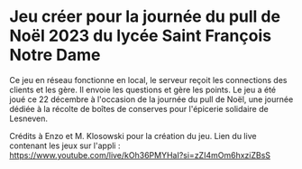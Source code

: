 # Jeu créer pour la journée du pull de Noël 2023 du lycée Saint François Notre Dame

Ce jeu en réseau fonctionne en local, le serveur reçoit les connections des clients et les gère. Il envoie les questions et gère les points. Le jeu a été joué ce 22 décembre à l'occasion de la journée du pull de Noël, une journée dédiée à la récolte de boîtes de conserves pour l'épicerie solidaire de Lesneven.

Crédits à Enzo et M. Klosowski pour la création du jeu.
Lien du live contenant les jeux sur l'appli : https://www.youtube.com/live/kOh36PMYHaI?si=zZI4mOm6hxziZBsS

